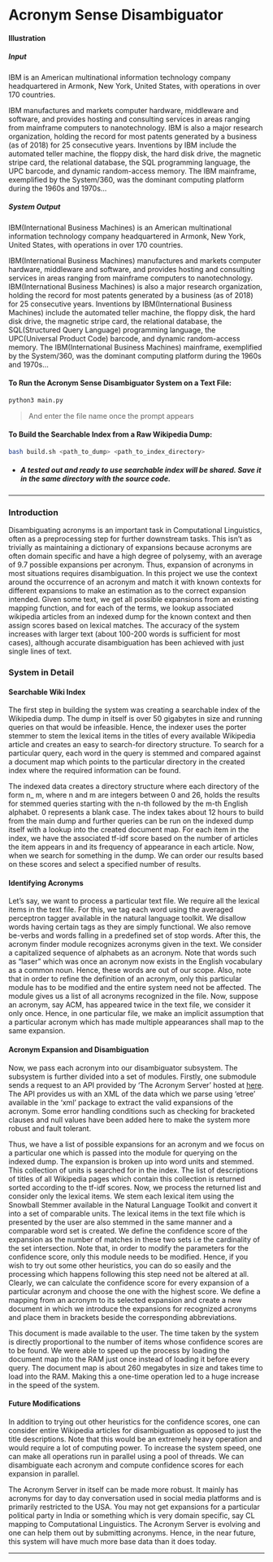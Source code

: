 # Acronym Sense Disambiguator

#### Illustration

##### Input

IBM is an American multinational information technology company headquartered in Armonk, New York, United States, with operations in over 170 countries.

IBM manufactures and markets computer hardware, middleware and software, and provides hosting and consulting services in areas ranging from mainframe computers to nanotechnology. IBM is also a major research organization, holding the record for most patents generated by a business (as of 2018) for 25 consecutive years. Inventions by IBM include the automated teller machine, the floppy disk, the hard disk drive, the magnetic stripe card, the relational database, the SQL programming language, the UPC barcode, and dynamic random-access memory. The IBM mainframe, exemplified by the System/360, was the dominant computing platform during the 1960s and 1970s...

##### System Output

IBM(International Business Machines) is an American multinational information technology company headquartered in Armonk, New York, United States, with operations in over 170 countries.

IBM(International Business Machines) manufactures and markets computer hardware, middleware and software, and provides hosting and consulting services in areas ranging from mainframe computers to nanotechnology. IBM(International Business Machines) is also a major research organization, holding the record for most patents generated by a business (as of 2018) for 25 consecutive years. Inventions by IBM(International Business Machines) include the automated teller machine, the floppy disk, the hard disk drive, the magnetic stripe card, the relational database, the SQL(Structured Query Language) programming language, the UPC(Universal Product Code) barcode, and dynamic random-access memory. The IBM(International Business Machines) mainframe, exemplified by the System/360, was the dominant computing platform during the 1960s and 1970s...

#### To Run the Acronym Sense Disambiguator System on a Text File:

```bash
python3 main.py
```

> And enter the file name once the prompt appears

#### To Build the Searchable Index from a Raw Wikipedia Dump:

```bash
bash build.sh <path_to_dump> <path_to_index_directory>
```

- ##### A tested out and ready to use searchable index will be shared. Save it in the same directory with the source code.

---

### Introduction

Disambiguating acronyms is an important task in Computational Linguistics, often as a preprocessing step for further downstream tasks. This isn’t as trivially as maintaining a dictionary of expansions because acronyms are often domain specific and have a high degree of polysemy, with an average of 9.7 possible expansions per acronym. Thus, expansion of acronyms in most situations requires disambiguation. In this project we use the context around the occurrence of an acronym and match it with known contexts for different expansions to make an estimation as to the correct expansion intended. Given some text, we get all possible expansions from an existing mapping function, and for each of the terms, we lookup associated wikipedia articles from an indexed dump for the known context and then assign scores based on lexical matches. The accuracy of the system increases with larger text (about 100-200 words is sufficient for most cases), although accurate disambiguation has been achieved with just single lines of text.

### System in Detail

#### Searchable Wiki Index

The first step in building the system was creating a searchable index of the Wikipedia dump. The dump in itself is over 50 gigabytes in size and running queries on that would be infeasible. Hence, the indexer uses the porter stemmer to stem the lexical items in the titles of every available Wikipedia article and creates an easy to search-for directory structure. To search for a particular query, each word in the query is stemmed and compared against a document map which points to the particular directory in the created index where the required information can be found.

The indexed data creates a directory structure where each directory of the form n_ m, where n and m are integers between 0 and 26, holds the results for stemmed queries starting with the n-th followed by the m-th English alphabet. 0 represents a blank case. The index takes about 12 hours to build from the main dump and further queries can be run on the indexed dump itself with a lookup into the created document map. For each item in the index, we have the associated tf-idf score based on the number of articles the item appears in and its frequency of appearance in each article. Now, when we search for something in the dump. We can order our results based on these scores and select a specified number of results.

#### Identifying Acronyms

Let’s say, we want to process a particular text file. We require all the lexical items in the text file. For this, we tag each word using the averaged perceptron tagger available in the natural language toolkit. We disallow words having certain tags as they are simply functional. We also remove be-verbs and words falling in a predefined set of stop words. After this, the acronym finder module recognizes acronyms given in the text. We consider a capitalized sequence of alphabets as an acronym. Note that words such as “laser” which was once an acronym now exists in the English vocabulary as a common noun. Hence, these words are out of our scope. Also, note that in order to refine the definition of an acronym, only this particular module has to be modified and the entire system need not be affected. The module gives us a list of all acronyms recognized in the file. Now, suppose an acronym, say ACM, has appeared twice in the text file, we consider it only once. Hence, in one particular file, we make an implicit assumption that a particular acronym which has made multiple appearances shall map to the same expansion.

#### Acronym Expansion and Disambiguation

Now, we pass each acronym into our disambiguator subsystem. The subsystem is further divided into a set of modules. Firstly, one submodule sends a request to an API provided by ‘The Acronym Server’ hosted at [here](http://acronyms.silmaril.ie/cgi-bin/xaa?). The API provides us with an XML of the data which we parse using ‘etree’ available in the ‘xml’ package to extract the valid expansions of the acronym. Some error handling conditions such as checking for bracketed clauses and null values have been added here to make the system more robust and fault tolerant.

Thus, we have a list of possible expansions for an acronym and we focus on a particular one which is passed into the module for querying on the indexed dump. The expansion is broken up into word units and stemmed. This collection of units is searched for in the index. The list of descriptions of titles of all Wikipedia pages which contain this collection is returned sorted according to the tf-idf scores. Now, we process the returned list and consider only the lexical items. We stem each lexical item using the Snowball Stemmer available in the Natural Language Toolkit and convert it into a set of comparable units. The lexical items in the text file which is presented by the user are also stemmed in the same manner and a comparable word set is created. We define the confidence score of the expansion as the number of matches in these two sets i.e the cardinality of the set intersection. Note that, in order to modify the parameters for the confidence score, only this module needs to be modified. Hence, if you wish to try out some other heuristics, you can do so easily and the processing which happens following this step need not be altered at all. Clearly, we can calculate the confidence score for every expansion of a particular acronym and choose the one with the highest score. We define a mapping from an acronym to its selected expansion and create a new document in which we introduce the expansions for recognized acronyms and place them in brackets beside the corresponding abbreviations.

This document is made available to the user. The time taken by the system is directly proportional to the number of items whose confidence scores are to be found. We were able to speed up the process by loading the document map into the RAM just once instead of loading it before every query. The document map is about 260 megabytes in size and takes time to load into the RAM. Making this a one-time operation led to a huge increase in the speed of the system.

#### Future Modifications

In addition to trying out other heuristics for the confidence scores, one can consider entire Wikipedia articles for disambiguation as opposed to just the title descriptions. Note that this would be an extremely heavy operation and would require a lot of computing power. To increase the system speed, one can make all operations run in parallel using a pool of threads. We can disambiguate each acronym and compute confidence scores for each expansion in parallel.

The Acronym Server in itself can be made more robust. It mainly has acronyms for day to day conversation used in social media platforms and is primarily restricted to the USA. You may not get expansions for a particular political party in India or something which is very domain specific, say CL mapping to Computational Linguistics. The Acronym Server is evolving and one can help them out by submitting acronyms. Hence, in the near future, this system will have much more base data than it does today.

---
